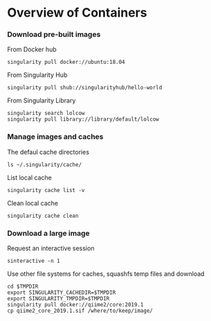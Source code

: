 # Overview of Containers

### Download pre-built images
From Docker hub
```shell
singularity pull docker://ubuntu:18.04
```
From Singularity Hub
```shell
singularity pull shub://singularityhub/hello-world
```
From Singularity Library
```shell
singularity search lolcow
singularity pull library://library/default/lolcow
```

### Manage images and caches
The defaul cache directories
```shell
ls ~/.singularity/cache/
```
List local cache
```shell
singularity cache list -v
```
Clean local cache
```shell
singularity cache clean
```

### Download a large image
Request an interactive session
```shell
sinteractive -n 1
```
Use other file systems for caches, squashfs temp files and download
```shell
cd $TMPDIR 
export SINGULARITY_CACHEDIR=$TMPDIR 
export SINGULARITY_TMPDIR=$TMPDIR 
singularity pull docker://qiime2/core:2019.1
cp qiime2_core_2019.1.sif /where/to/keep/image/
```
